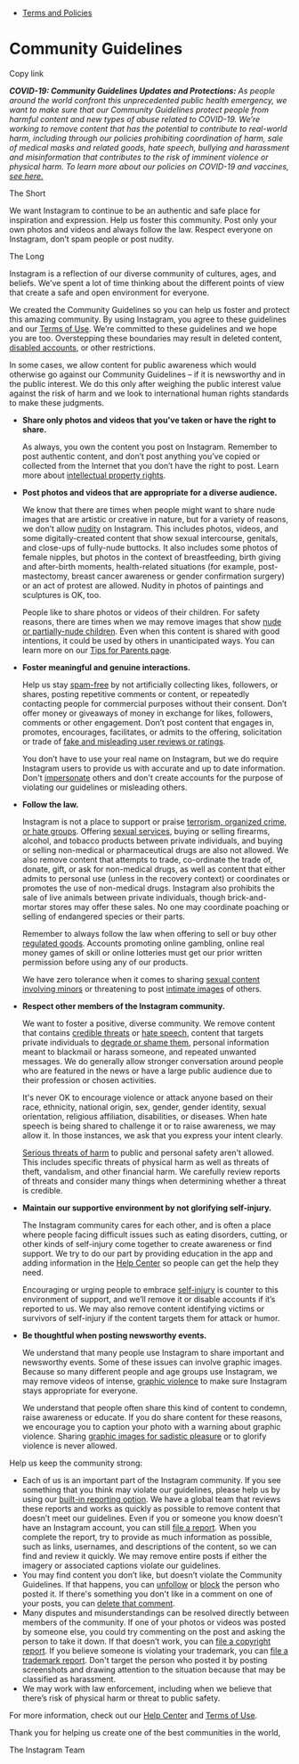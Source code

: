 *   [Terms and Policies](https://help.instagram.com/1417489251945243/?helpref=breadcrumb)

Community Guidelines
====================

Copy link

_**COVID-19: Community Guidelines Updates and Protections:** As people around the world confront this unprecedented public health emergency, we want to make sure that our Community Guidelines protect people from harmful content and new types of abuse related to COVID-19. We’re working to remove content that has the potential to contribute to real-world harm, including through our policies prohibiting coordination of harm, sale of medical masks and related goods, hate speech, bullying and harassment and misinformation that contributes to the risk of imminent violence or physical harm. To learn more about our policies on COVID-19 and vaccines, [see here.](https://help.instagram.com/697825587576762?helpref=faq_content)_

The Short

We want Instagram to continue to be an authentic and safe place for inspiration and expression. Help us foster this community. Post only your own photos and videos and always follow the law. Respect everyone on Instagram, don’t spam people or post nudity.

The Long

Instagram is a reflection of our diverse community of cultures, ages, and beliefs. We’ve spent a lot of time thinking about the different points of view that create a safe and open environment for everyone.

We created the Community Guidelines so you can help us foster and protect this amazing community. By using Instagram, you agree to these guidelines and our [Terms of Use](https://www.instagram.com/legal/terms). We’re committed to these guidelines and we hope you are too. Overstepping these boundaries may result in deleted content, [disabled accounts](https://help.instagram.com/366993040048856?helpref=faq_content), or other restrictions.

In some cases, we allow content for public awareness which would otherwise go against our Community Guidelines – if it is newsworthy and in the public interest. We do this only after weighing the public interest value against the risk of harm and we look to international human rights standards to make these judgments.

*   **Share only photos and videos that you’ve taken or have the right to share.**
    
    As always, you own the content you post on Instagram. Remember to post authentic content, and don’t post anything you’ve copied or collected from the Internet that you don’t have the right to post. Learn more about [intellectual property rights](https://help.instagram.com/126382350847838?helpref=faq_content).
    
*   **Post photos and videos that are appropriate for a diverse audience.**
    
    We know that there are times when people might want to share nude images that are artistic or creative in nature, but for a variety of reasons, we don’t allow [nudity](https://l.instagram.com/?u=https%3A%2F%2Fwww.facebook.com%2Fcommunitystandards%2Fadult_nudity_sexual_activity&e=AT1r9IdC9-UUimSic9SSkfYKjDnfG4-cIJ72VDTSaPfC2bsaHmIe1HOLNbUssjXn3dcSHCcdEFt0zCD5jDZEBOLZvFTcLGRPiuLfgzFek3BrUmn_nL0-5PIe0VsHjsElN8ieqhqxvSN9S8Q1mNkAGQ) on Instagram. This includes photos, videos, and some digitally-created content that show sexual intercourse, genitals, and close-ups of fully-nude buttocks. It also includes some photos of female nipples, but photos in the context of breastfeeding, birth giving and after-birth moments, health-related situations (for example, post-mastectomy, breast cancer awareness or gender confirmation surgery) or an act of protest are allowed. Nudity in photos of paintings and sculptures is OK, too.
    
    People like to share photos or videos of their children. For safety reasons, there are times when we may remove images that show [nude or partially-nude children](https://l.instagram.com/?u=https%3A%2F%2Fwww.facebook.com%2Fcommunitystandards%2Fchild_nudity_sexual_exploitation&e=AT1r9IdC9-UUimSic9SSkfYKjDnfG4-cIJ72VDTSaPfC2bsaHmIe1HOLNbUssjXn3dcSHCcdEFt0zCD5jDZEBOLZvFTcLGRPiuLfgzFek3BrUmn_nL0-5PIe0VsHjsElN8ieqhqxvSN9S8Q1mNkAGQ). Even when this content is shared with good intentions, it could be used by others in unanticipated ways. You can learn more on our [Tips for Parents page](https://help.instagram.com/154475974694511/?helpref=faq_content).
    
*   **Foster meaningful and genuine interactions.**
    
    Help us stay [spam-free](https://l.instagram.com/?u=https%3A%2F%2Fwww.facebook.com%2Fcommunitystandards%2Fspam&e=AT1r9IdC9-UUimSic9SSkfYKjDnfG4-cIJ72VDTSaPfC2bsaHmIe1HOLNbUssjXn3dcSHCcdEFt0zCD5jDZEBOLZvFTcLGRPiuLfgzFek3BrUmn_nL0-5PIe0VsHjsElN8ieqhqxvSN9S8Q1mNkAGQ) by not artificially collecting likes, followers, or shares, posting repetitive comments or content, or repeatedly contacting people for commercial purposes without their consent. Don’t offer money or giveaways of money in exchange for likes, followers, comments or other engagement. Don’t post content that engages in, promotes, encourages, facilitates, or admits to the offering, solicitation or trade of [fake and misleading user reviews or ratings](https://l.instagram.com/?u=https%3A%2F%2Fwww.facebook.com%2Fcommunitystandards%2Ffraud_deception&e=AT1r9IdC9-UUimSic9SSkfYKjDnfG4-cIJ72VDTSaPfC2bsaHmIe1HOLNbUssjXn3dcSHCcdEFt0zCD5jDZEBOLZvFTcLGRPiuLfgzFek3BrUmn_nL0-5PIe0VsHjsElN8ieqhqxvSN9S8Q1mNkAGQ).
    
    You don’t have to use your real name on Instagram, but we do require Instagram users to provide us with accurate and up to date information. Don't [impersonate](https://l.instagram.com/?u=https%3A%2F%2Fwww.facebook.com%2Fcommunitystandards%2Fmisrepresentation&e=AT1r9IdC9-UUimSic9SSkfYKjDnfG4-cIJ72VDTSaPfC2bsaHmIe1HOLNbUssjXn3dcSHCcdEFt0zCD5jDZEBOLZvFTcLGRPiuLfgzFek3BrUmn_nL0-5PIe0VsHjsElN8ieqhqxvSN9S8Q1mNkAGQ) others and don't create accounts for the purpose of violating our guidelines or misleading others.
    
*   **Follow the law.**
    
    Instagram is not a place to support or praise [terrorism, organized crime, or hate groups](https://l.instagram.com/?u=https%3A%2F%2Fwww.facebook.com%2Fcommunitystandards%2Fdangerous_individuals_organizations&e=AT1r9IdC9-UUimSic9SSkfYKjDnfG4-cIJ72VDTSaPfC2bsaHmIe1HOLNbUssjXn3dcSHCcdEFt0zCD5jDZEBOLZvFTcLGRPiuLfgzFek3BrUmn_nL0-5PIe0VsHjsElN8ieqhqxvSN9S8Q1mNkAGQ). Offering [sexual services](https://l.instagram.com/?u=https%3A%2F%2Fwww.facebook.com%2Fcommunitystandards%2Fsexual_solicitation&e=AT1r9IdC9-UUimSic9SSkfYKjDnfG4-cIJ72VDTSaPfC2bsaHmIe1HOLNbUssjXn3dcSHCcdEFt0zCD5jDZEBOLZvFTcLGRPiuLfgzFek3BrUmn_nL0-5PIe0VsHjsElN8ieqhqxvSN9S8Q1mNkAGQ), buying or selling firearms, alcohol, and tobacco products between private individuals, and buying or selling non-medical or pharmaceutical drugs are also not allowed. We also remove content that attempts to trade, co-ordinate the trade of, donate, gift, or ask for non-medical drugs, as well as content that either admits to personal use (unless in the recovery context) or coordinates or promotes the use of non-medical drugs. Instagram also prohibits the sale of live animals between private individuals, though brick-and-mortar stores may offer these sales. No one may coordinate poaching or selling of endangered species or their parts.
    
    Remember to always follow the law when offering to sell or buy other [regulated goods](https://l.instagram.com/?u=https%3A%2F%2Fwww.facebook.com%2Fcommunitystandards%2Fregulated_goods&e=AT1r9IdC9-UUimSic9SSkfYKjDnfG4-cIJ72VDTSaPfC2bsaHmIe1HOLNbUssjXn3dcSHCcdEFt0zCD5jDZEBOLZvFTcLGRPiuLfgzFek3BrUmn_nL0-5PIe0VsHjsElN8ieqhqxvSN9S8Q1mNkAGQ). Accounts promoting online gambling, online real money games of skill or online lotteries must get our prior written permission before using any of our products.
    
    We have zero tolerance when it comes to sharing [sexual content involving minors](https://l.instagram.com/?u=https%3A%2F%2Fwww.facebook.com%2Fcommunitystandards%2Fchild_nudity_sexual_exploitation&e=AT1r9IdC9-UUimSic9SSkfYKjDnfG4-cIJ72VDTSaPfC2bsaHmIe1HOLNbUssjXn3dcSHCcdEFt0zCD5jDZEBOLZvFTcLGRPiuLfgzFek3BrUmn_nL0-5PIe0VsHjsElN8ieqhqxvSN9S8Q1mNkAGQ) or threatening to post [intimate images](https://l.instagram.com/?u=https%3A%2F%2Fwww.facebook.com%2Fcommunitystandards%2Fsexual_exploitation_adults&e=AT1r9IdC9-UUimSic9SSkfYKjDnfG4-cIJ72VDTSaPfC2bsaHmIe1HOLNbUssjXn3dcSHCcdEFt0zCD5jDZEBOLZvFTcLGRPiuLfgzFek3BrUmn_nL0-5PIe0VsHjsElN8ieqhqxvSN9S8Q1mNkAGQ) of others.
    
*   **Respect other members of the Instagram community.**
    
    We want to foster a positive, diverse community. We remove content that contains [credible threats](https://l.instagram.com/?u=https%3A%2F%2Fwww.facebook.com%2Fcommunitystandards%2Fcredible_violence&e=AT1r9IdC9-UUimSic9SSkfYKjDnfG4-cIJ72VDTSaPfC2bsaHmIe1HOLNbUssjXn3dcSHCcdEFt0zCD5jDZEBOLZvFTcLGRPiuLfgzFek3BrUmn_nL0-5PIe0VsHjsElN8ieqhqxvSN9S8Q1mNkAGQ) or [hate speech](https://l.instagram.com/?u=https%3A%2F%2Fwww.facebook.com%2Fcommunitystandards%2Fhate_speech&e=AT1r9IdC9-UUimSic9SSkfYKjDnfG4-cIJ72VDTSaPfC2bsaHmIe1HOLNbUssjXn3dcSHCcdEFt0zCD5jDZEBOLZvFTcLGRPiuLfgzFek3BrUmn_nL0-5PIe0VsHjsElN8ieqhqxvSN9S8Q1mNkAGQ), content that targets private individuals to [degrade or shame them](https://l.instagram.com/?u=https%3A%2F%2Fwww.facebook.com%2Fcommunitystandards%2Fbullying&e=AT1r9IdC9-UUimSic9SSkfYKjDnfG4-cIJ72VDTSaPfC2bsaHmIe1HOLNbUssjXn3dcSHCcdEFt0zCD5jDZEBOLZvFTcLGRPiuLfgzFek3BrUmn_nL0-5PIe0VsHjsElN8ieqhqxvSN9S8Q1mNkAGQ), personal information meant to blackmail or harass someone, and repeated unwanted messages. We do generally allow stronger conversation around people who are featured in the news or have a large public audience due to their profession or chosen activities.
    
    It's never OK to encourage violence or attack anyone based on their race, ethnicity, national origin, sex, gender, gender identity, sexual orientation, religious affiliation, disabilities, or diseases. When hate speech is being shared to challenge it or to raise awareness, we may allow it. In those instances, we ask that you express your intent clearly.
    
    [Serious threats of harm](https://l.instagram.com/?u=https%3A%2F%2Fwww.facebook.com%2Fcommunitystandards%2Fcredible_violence&e=AT1r9IdC9-UUimSic9SSkfYKjDnfG4-cIJ72VDTSaPfC2bsaHmIe1HOLNbUssjXn3dcSHCcdEFt0zCD5jDZEBOLZvFTcLGRPiuLfgzFek3BrUmn_nL0-5PIe0VsHjsElN8ieqhqxvSN9S8Q1mNkAGQ) to public and personal safety aren't allowed. This includes specific threats of physical harm as well as threats of theft, vandalism, and other financial harm. We carefully review reports of threats and consider many things when determining whether a threat is credible.
    
*   **Maintain our supportive environment by not glorifying self-injury.**
    
    The Instagram community cares for each other, and is often a place where people facing difficult issues such as eating disorders, cutting, or other kinds of self-injury come together to create awareness or find support. We try to do our part by providing education in the app and adding information in the [Help Center](https://help.instagram.com/) so people can get the help they need.
    
    Encouraging or urging people to embrace [self-injury](https://l.instagram.com/?u=https%3A%2F%2Fwww.facebook.com%2Fcommunitystandards%2Fsuicide_self_injury_violence&e=AT1r9IdC9-UUimSic9SSkfYKjDnfG4-cIJ72VDTSaPfC2bsaHmIe1HOLNbUssjXn3dcSHCcdEFt0zCD5jDZEBOLZvFTcLGRPiuLfgzFek3BrUmn_nL0-5PIe0VsHjsElN8ieqhqxvSN9S8Q1mNkAGQ) is counter to this environment of support, and we’ll remove it or disable accounts if it’s reported to us. We may also remove content identifying victims or survivors of self-injury if the content targets them for attack or humor.
    
*   **Be thoughtful when posting newsworthy events.**
    
    We understand that many people use Instagram to share important and newsworthy events. Some of these issues can involve graphic images. Because so many different people and age groups use Instagram, we may remove videos of intense, [graphic violence](https://l.instagram.com/?u=https%3A%2F%2Fwww.facebook.com%2Fcommunitystandards%2Fgraphic_violence&e=AT1r9IdC9-UUimSic9SSkfYKjDnfG4-cIJ72VDTSaPfC2bsaHmIe1HOLNbUssjXn3dcSHCcdEFt0zCD5jDZEBOLZvFTcLGRPiuLfgzFek3BrUmn_nL0-5PIe0VsHjsElN8ieqhqxvSN9S8Q1mNkAGQ) to make sure Instagram stays appropriate for everyone.
    
    We understand that people often share this kind of content to condemn, raise awareness or educate. If you do share content for these reasons, we encourage you to caption your photo with a warning about graphic violence. Sharing [graphic images for sadistic pleasure](https://l.instagram.com/?u=https%3A%2F%2Fwww.facebook.com%2Fcommunitystandards%2Fcruel_insensitive&e=AT1r9IdC9-UUimSic9SSkfYKjDnfG4-cIJ72VDTSaPfC2bsaHmIe1HOLNbUssjXn3dcSHCcdEFt0zCD5jDZEBOLZvFTcLGRPiuLfgzFek3BrUmn_nL0-5PIe0VsHjsElN8ieqhqxvSN9S8Q1mNkAGQ) or to glorify violence is never allowed.
    

Help us keep the community strong:

*   Each of us is an important part of the Instagram community. If you see something that you think may violate our guidelines, please help us by using our [built-in reporting option](https://help.instagram.com/165828726894770?helpref=faq_content). We have a global team that reviews these reports and works as quickly as possible to remove content that doesn’t meet our guidelines. Even if you or someone you know doesn’t have an Instagram account, you can still [file a report](https://help.instagram.com/contact/383679321740945). When you complete the report, try to provide as much information as possible, such as links, usernames, and descriptions of the content, so we can find and review it quickly. We may remove entire posts if either the imagery or associated captions violate our guidelines.
*   You may find content you don’t like, but doesn’t violate the Community Guidelines. If that happens, you can [unfollow](https://help.instagram.com/286340048138725?helpref=faq_content) or [block](https://help.instagram.com/426700567389543/?helpref=faq_content) the person who posted it. If there's something you don't like in a comment on one of your posts, you can [delete that comment](https://help.instagram.com/289098941190483?helpref=faq_content).
*   Many disputes and misunderstandings can be resolved directly between members of the community. If one of your photos or videos was posted by someone else, you could try commenting on the post and asking the person to take it down. If that doesn’t work, you can [file a copyright report](https://help.instagram.com/126382350847838?helpref=faq_content). If you believe someone is violating your trademark, you can [file a trademark report](https://help.instagram.com/222826637847963?helpref=faq_content). Don't target the person who posted it by posting screenshots and drawing attention to the situation because that may be classified as harassment.
*   We may work with law enforcement, including when we believe that there’s risk of physical harm or threat to public safety.

For more information, check out our [Help Center](https://help.instagram.com/) and [Terms of Use](https://l.instagram.com/?u=http%3A%2F%2Finstagram.com%2Flegal%2Fterms%2F%23&e=AT1r9IdC9-UUimSic9SSkfYKjDnfG4-cIJ72VDTSaPfC2bsaHmIe1HOLNbUssjXn3dcSHCcdEFt0zCD5jDZEBOLZvFTcLGRPiuLfgzFek3BrUmn_nL0-5PIe0VsHjsElN8ieqhqxvSN9S8Q1mNkAGQ).

Thank you for helping us create one of the best communities in the world,

The Instagram Team